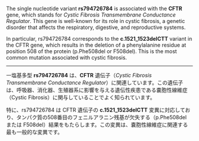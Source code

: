 The single nucleotide variant **rs794726784** is associated with the **CFTR** gene, which stands for *Cystic Fibrosis Transmembrane Conductance Regulator*. This gene is well-known for its role in cystic fibrosis, a genetic disorder that affects the respiratory, digestive, and reproductive systems.

In particular, rs794726784 corresponds to the **c.1521_1523delCTT** variant in the CFTR gene, which results in the deletion of a phenylalanine residue at position 508 of the protein (p.Phe508del or F508del). This is the most common mutation associated with cystic fibrosis.

---

一塩基多型 **rs794726784** は、**CFTR** 遺伝子（*Cystic Fibrosis Transmembrane Conductance Regulator*）に関連しています。この遺伝子は、呼吸器、消化器、生殖器系に影響を与える遺伝性疾患である嚢胞性線維症（Cystic Fibrosis）に関与していることでよく知られています。

特に、rs794726784 は CFTR 遺伝子の **c.1521_1523delCTT** 変異に対応しており、タンパク質の508番目のフェニルアラニン残基が欠失する（p.Phe508del または F508del）結果をもたらします。この変異は、嚢胞性線維症に関連する最も一般的な変異です。